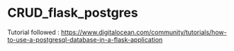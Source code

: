 # CRUD_flask_postgres
Tutorial followed : https://www.digitalocean.com/community/tutorials/how-to-use-a-postgresql-database-in-a-flask-application
